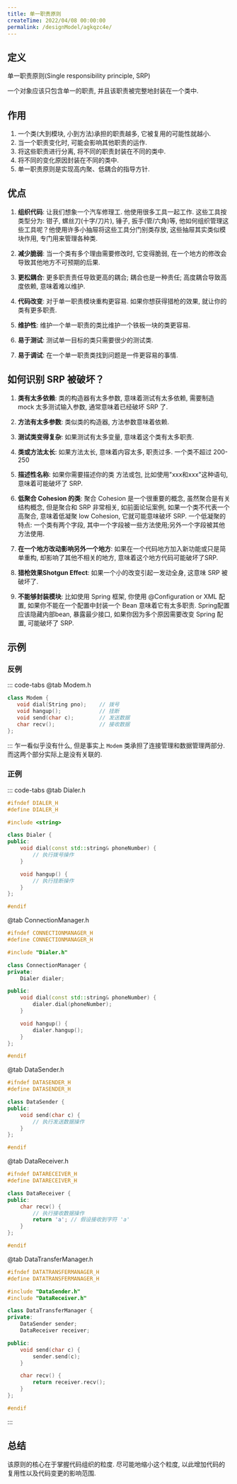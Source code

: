 ```yaml
---
title: 单一职责原则
createTime: 2022/04/08 00:00:00
permalink: /designModel/agkqzc4e/
---
```

## 定义
单一职责原则(Single responsibility principle, SRP)

一个对象应该只包含单一的职责, 并且该职责被完整地封装在一个类中. 

## 作用
1. 一个类(大到模块, 小到方法)承担的职责越多, 它被复用的可能性就越小. 
2. 当一个职责变化时, 可能会影响其他职责的运作. 
3. 将这些职责进行分离, 将不同的职责封装在不同的类中. 
4. 将不同的变化原因封装在不同的类中. 
5. 单一职责原则是实现高内聚、低耦合的指导方针. 

## 优点
1. **组织代码**: 
   让我们想象一个汽车修理工.  他使用很多工具​​一起工作. 这些工具按类型分为: 钳子, 螺丝刀(十字/刀片), 锤子, 扳手(管/六角)等, 他如何组织管理这些工具呢？他使用许多小抽屉将这些工具分门别类存放, 这些抽屉其实类似模块作用, 专门用来管理各种类. 

2. **减少脆弱**: 
   当一个类有多个理由需要修改时, 它变得脆弱, 在一个地方的修改会导致其他地方不可预期的后果. 

3. **更松耦合**: 
   更多职责责任导致更高的耦合; 耦合也是一种责任; 高度耦合导致高度依赖, 意味着难以维护. 

4. **代码改变**:
   对于单一职责模块重构更容易.  如果你想获得猎枪的效果, 就让你的类有更多职责. 

5. **维护性**: 
   维护一个单一职责的类比维护一个铁板一块的类更容易. 

6. **易于测试**: 
   测试单一目标的类只需要很少的测试类. 

7. **易于调试**:
   在一个单一职责类找到问题是一件更容易的事情. 


## 如何识别 SRP 被破坏？

1. **类有太多依赖**:
   类的构造器有太多参数, 意味着测试有太多依赖, 需要制造 mock 太多测试输入参数, 通常意味着已经破坏 SRP 了. 

2. **方法有太多参数**:
   类似类的构造器, 方法参数意味着依赖. 

3. **测试类变得复杂**:
   如果测试有太多变量, 意味着这个类有太多职责. 

4. **类或方法太长**:
   如果方法太长, 意味着内容太多, 职责过多.  一个类不超过 200-250

5. **描述性名称**:
   如果你需要描述你的类 方法或包, 比如使用"xxx和xxx"这种语句, 意味着可能破坏了 SRP.

6. **低聚合 Cohesion 的类**:
   聚合 Cohesion 是一个很重要的概念, 虽然聚合是有关结构概念, 但是聚合和 SRP 非常相关, 如前面论坛案例, 如果一个类不代表一个高聚合, 意味着低凝聚 low Cohesion, 它就可能意味破坏 SRP. 一个低凝聚的特点:  一个类有两个字段, 其中一个字段被一些方法使用;另外一个字段被其他方法使用. 

7. **在一个地方改动影响另外一个地方**: 
   如果在一个代码地方加入新功能或只是简单重构, 却影响了其他不相关的地方, 意味着这个地方代码可能破坏了SRP.

8. **猎枪效果Shotgun Effect**: 
   如果一个小的改变引起一发动全身, 这意味 SRP 被破坏了. 

9.  **不能够封装模块**: 
    比如使用 Spring 框架, 你使用 @Configuration or XML 配置, 如果你不能在一个配置中封装一个 Bean 意味着它有太多职责. Spring配置应该隐藏内部bean, 暴露最少接口, 如果你因为多个原因需要改变 Spring 配置, 可能破坏了 SRP.


## 示例
### 反例
::: code-tabs
@tab Modem.h
``` c++
class Modem {
   void dial(String pno);    // 拨号
   void hangup();            // 挂断
   void send(char c);        // 发送数据
   char recv();              // 接收数据
};
```
:::
乍一看似乎没有什么, 但是事实上 `Modem` 类承担了连接管理和数据管理两部分. 而这两个部分实际上是没有关联的.

### 正例
::: code-tabs
@tab Dialer.h
``` c++
#ifndef DIALER_H
#define DIALER_H

#include <string>

class Dialer {
public:
    void dial(const std::string& phoneNumber) {
        // 执行拨号操作
    }

    void hangup() {
        // 执行挂断操作
    }
};

#endif
```

@tab ConnectionManager.h
``` c++
#ifndef CONNECTIONMANAGER_H
#define CONNECTIONMANAGER_H

#include "Dialer.h"

class ConnectionManager {
private:
    Dialer dialer;

public:
    void dial(const std::string& phoneNumber) {
        dialer.dial(phoneNumber);
    }

    void hangup() {
        dialer.hangup();
    }
};

#endif

```
@tab DataSender.h
``` c++
#ifndef DATASENDER_H
#define DATASENDER_H

class DataSender {
public:
    void send(char c) {
        // 执行发送数据操作
    }
};

#endif
```
@tab DataReceiver.h
``` c++
#ifndef DATARECEIVER_H
#define DATARECEIVER_H

class DataReceiver {
public:
    char recv() {
        // 执行接收数据操作
        return 'a'; // 假设接收到字符 'a'
    }
};

#endif
```

@tab DataTransferManager.h
``` c++
#ifndef DATATRANSFERMANAGER_H
#define DATATRANSFERMANAGER_H

#include "DataSender.h"
#include "DataReceiver.h"

class DataTransferManager {
private:
    DataSender sender;
    DataReceiver receiver;

public:
    void send(char c) {
        sender.send(c);
    }

    char recv() {
        return receiver.recv();
    }
};

#endif

```
:::

## 总结
该原则的核心在于掌握代码组织的粒度. 尽可能地缩小这个粒度, 以此增加代码的复用性以及代码变更的影响范围.